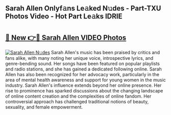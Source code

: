 ## Sarah Allen Onlyf𝚊ns Le𝚊ked N𝚞des - Part-TXU Photos Video - Hot Part Le𝚊ks IDRIE

# <h2><a href="http://ab32197.deff.icu/?id=Sarah+Allen">🔗 New 👉🔴 Sarah Allen VIDEO Photos</a></h2>

[![Sarah Allen N𝚞des](https://i.imgur.com/rIISA9y.gif)](http://ab32197.deff.icu/?id=Sarah+Allen)
Sarah Allen's music has been praised by critics and fans alike, with many noting her unique voice, introspective lyrics, and genre-bending sound. Her songs have been featured on popular playlists and radio stations, and she has gained a dedicated following online. Sarah Allen has also been recognized for her advocacy work, particularly in the area of mental health awareness and support for young women in the music industry. Sarah Allen's influence extends beyond her online presence. Her rise to prominence has sparked discussions about the changing landscape of online content creation and the complexities of online fandom. Her controversial approach has challenged traditional notions of beauty, sexuality, and female empowerment.
